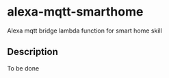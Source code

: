 # alexa-mqtt-smarthome
Alexa mqtt bridge lambda function for smart home skill

## Description

To be done
